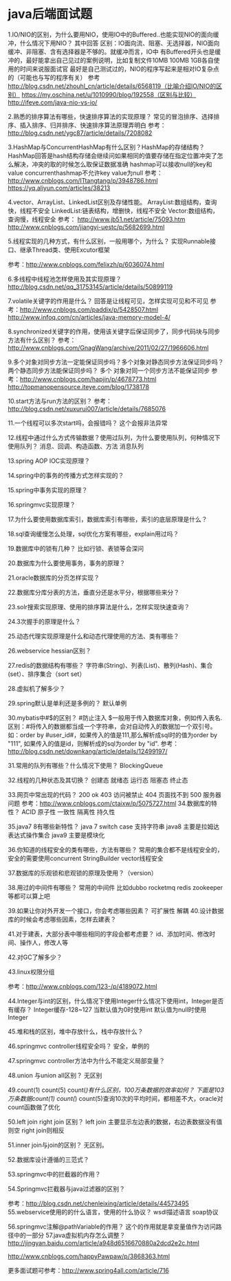 # java后端面试题

1.IO/NIO的区别，为什么要用NIO，使用IO中的Buffered..也能实现NIO的面向缓冲，什么情况下用NIO？
其中回答 区别：IO面向流、阻塞、无选择器，NIO面向缓冲、非阻塞、含有选择器是不够的。就缓冲而言，IO中
有Buffered开头也是缓冲的，最好能拿出自己见过的案例说明，比如复制文件10MB 100MB 1GB各自使用的时间来说服面试官
最好是自己测试过的，NIO的程序写起来是相对IO复杂点的（可能也与写的程序有关）
参考
http://blog.csdn.net/zhouhl_cn/article/details/6568119（比喻介绍IO/NIO的区别）
https://my.oschina.net/u/1010990/blog/192558（区别与比较）
http://ifeve.com/java-nio-vs-io/

2.熟悉的排序算法有哪些，快速排序算法的实现原理？
常见的冒泡排序、选择排序、插入排序、归并排序、快速排序算法原理弄明白
参考：http://blog.csdn.net/ygc87/article/details/7208082

3.HashMap与ConcurrentHashMap有什么区别？HashMap的存储结构？
HashMap回答是hash结构存储会继续问如果相同的值要存储在指定位置冲突了怎么解决，冲突的取的时候怎么取保证数据准确
hashmap可以接收null的key和value
concurrenthashmap不允许key value为null
参考：http://www.cnblogs.com/ITtangtang/p/3948786.html
https://yq.aliyun.com/articles/38213

4.vector、ArrayList、LinkedList区别及存储性能。
ArrayList:数组结构，查询快，线程不安全
LinkedList:链表结构，增删快，线程不安全
Vector:数组结构，查询慢，线程安全
参考：
http://www.jb51.net/article/75093.htm
http://www.cnblogs.com/jiangyi-uestc/p/5682699.html

5.线程实现的几种方式，有什么区别，一般用哪个，为什么？
实现Runnable接口、继承Thread类、使用Excutor框架

参考：http://www.cnblogs.com/felixzh/p/6036074.html

6.多线程中线程池怎样使用及其实现原理？
http://blog.csdn.net/qq_31753145/article/details/50899119

7.volatile关键字的作用是什么？
回答是让线程可见，怎样实现可见和不可见
参考：http://www.cnblogs.com/paddix/p/5428507.html
http://www.infoq.com/cn/articles/java-memory-model-4/

8.synchronized关键字的作用，使用该关键字后保证同步了，同步代码块与同步方法有什么区别？
参考：http://www.cnblogs.com/GnagWang/archive/2011/02/27/1966606.html

9.多个对象对同步方法一定能保证同步吗？多个对象对静态同步方法保证同步吗？两个静态同步方法能保证同步吗？
多个 对象对同一个同步方法不能保证同步
参考：http://www.cnblogs.com/hapjin/p/4678773.html
http://topmanopensource.iteye.com/blog/1738178

10.start方法与run方法的区别？
参考：http://blog.csdn.net/xuxurui007/article/details/7685076

11.一个线程可以多次start吗，会报错吗？
这个会报非法异常





12.线程中通过什么方式传输数据？使用过队列，为什么要使用队列，何种情况下使用队列？
消息、回调、构造函数、方法        消息队列

13.spring AOP IOC实现原理？

14.spring中的事务的传播方式怎样实现的？

15.spring中事务实现的原理？

16.springmvc实现原理？

17.为什么要使用数据库索引，数据库索引有哪些，索引的底层原理是什么？

18.sql查询缓慢怎么处理，sql优化方案有哪些，explain用过吗？

19.数据库中的锁有几种？
比如行锁、表锁等会深问

20.数据库为什么要使用事务，事务的原理？

21.oracle数据库的分页怎样实现？


22.数据库分库分表的方法，垂直分还是水平分，根据哪些来分？

23.solr搜索实现原理、使用的排序算法是什么，怎样实现快速查询？

24.3次握手的原理是什么？

25.动态代理实现原理是什么和动态代理使用的方法、类有哪些？

26.webservice hessian区别？

27.redis的数据结构有哪些？
字符串(String)、列表(List)、散列(Hash)、集合(set）、排序集合（sort set）

28.虚拟机了解多少？

29.spring默认是单利还是多例的？
默认单例

30.mybatis中#$的区别？
#防止注入 $一般用于传入数据库对象，例如传入表名. 
区别：#将传入的数据都当成一个字符串，会对自动传入的数据加一个双引号。如：order by #user_id#，如果传入的值是111,那么解析成sql时的值为order by "111", 如果传入的值是id，则解析成的sql为order by "id".
参考：http://blog.csdn.net/downkang/article/details/12499197/

31.常用的队列有哪些？什么情况下使用？
BlockingQueue 

32.线程的几种状态及其切换？
创建态 就绪态 运行态 阻塞态 终止态

33.网页中常出现的代码？
200 ok 
403 访问被禁止 
404 页面找不到 
500 服务器问题
参考：http://www.cnblogs.com/ctaixw/p/5075727.html
34.数据库的特性？
ACID 原子性 一致性 隔离性 持久性


35.java7 8有哪些新特性？
java 7 switch case 支持字符串
java8 主要是拉姆达表达式操作集合
java9 主要是模块化

36.你知道的线程安全的类有哪些，方法有哪些？
常用的集合都不是线程安全的，安全的需要使用concurrent
StringBuilder vector线程安全

37.数据库的乐观锁和悲观锁的原理及使用？（version）

38.用过的中间件有哪些？
常用的中间件 比如dubbo rocketmq redis zookeeper 等都可以算上吧

39.如果让你对外开发一个接口，你会考虑哪些因素？
可扩展性  解耦
40.设计数据库的时候会考虑哪些因素，怎样去建表？

41.对于建表，大部分表中哪些相同的字段会都考虑要？
id、添加时间、修改时间、操作人，修改人等


42.对GC了解多少？

43.linux权限分组

参考：http://www.cnblogs.com/123-/p/4189072.html<br> 

44.Integer与int的区别，什么情况下使用Integer什么情况下使用int，Integer是否有缓存？
Integer缓存-128~127
当默认值为0时使用int
默认值为null时使用Integer

45.堆和栈的区别，堆中存放什么，栈中存放什么？

46.springmvc controller线程安全吗？
安全，单例的

47.springmvc controller方法中为什么不能定义局部变量？

48.union 与union all区别？
无区别

49.count(1) count(5) count(*)有什么区别，100万条数据的效率如何？
下面是103万条数据count(1) count(*) count(5)查询10次的平均时间，都相差不大，oracle对count函数做了优化


50.left join right join 区别？
left join 主要显示左边表的数据，右边表数据没有值则空
right join则相反

51.inner join与join的区别？
无区别。

52.数据库设计遵循的三范式？

53.springmvc中的拦截器的作用？

54.Springmvc拦截器与java过滤器的区别？

参考：http://blog.csdn.net/chenleixing/article/details/44573495
55.webservice使用的的什么语言，使用的什么协议？
wsdl描述语言 soap协议

56.springmvc注解@pathVariable的作用？
这个的作用就是拿变量值作为访问路径中的一部分
57.java虚拟机内存怎么调整？
http://jingyan.baidu.com/article/a948d6516670880a2dcd2e2c.html

http://www.cnblogs.com/happyPawpaw/p/3868363.html

更多面试题可参考：http://www.spring4all.com/article/716

